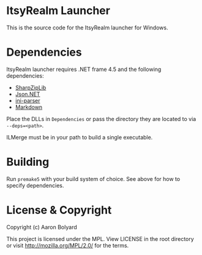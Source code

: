 # ItsyRealm Launcher
This is the source code for the ItsyRealm launcher for Windows.

# Dependencies
ItsyRealm launcher requires .NET frame 4.5 and the following dependencies:

* [SharpZipLib](https://github.com/icsharpcode/SharpZipLib)
* [Json.NET](https://www.newtonsoft.com/json)
* [ini-parser](https://github.com/rickyah/ini-parser)
* [Markdown](https://github.com/hey-red/Markdown)

Place the DLLs in `Dependencies` or pass the directory they are located to via
`--deps=<path>`.

ILMerge must be in your path to build a single executable.

# Building
Run `premake5` with your build system of choice. See above for how to specify
dependencies.

# License & Copyright

Copyright (c) Aaron Bolyard

This project is licensed under the MPL. View LICENSE in the root directory or
visit http://mozilla.org/MPL/2.0/ for the terms.
